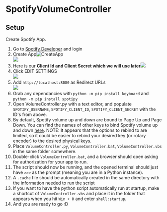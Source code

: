 # **SpotifyVolumeController**
## Setup
Create Spotify App.
1. Go to [Spotify Developer](https://developer.spotify.com/dashboard/ "Spotify Developer") and login
2. Create App![CreateApp](https://cdn.upload.systems/uploads/s38kIZMc.png "Create App")                                                   
![](https://cdn.upload.systems/uploads/yMr2p6jY.png)
4. Here is our **Client Id and Client Secret which we will use later**![](https://cdn.upload.systems/uploads/E3L1C3L7.png)
5. Click EDIT SETTINGS \
![](https://cdn.upload.systems/uploads/DKkKlLkz.png)
6. Add `http://localhost:8080` as Redirect URLs \
![](https://cdn.upload.systems/uploads/ycnQL1mU.png)
7. Grab any dependancies with `python -m pip install keyboard` and `python -m pip install spotipy`
8. Open VolumeController.py with a text editor, and populate `SPOTIFY_USERNAME`, `SPOTIFY_CLIENT_ID`, `SPOTIFY_CLIENT_SECRET` with the ID's from above.
9. By default, Spotify volume up and down are bound to Page Up and Page Down. You can find the names of other keys to bind Spotify volume up and down [here](https://github.com/boppreh/keyboard/blob/e277e3f2baf53ee1d7901cbb562f443f8f861b90/keyboard/_canonical_names.py). NOTE: It appears that the options to rebind to are limited, so it could be easier to rebind your desired key (or rotary encoder) to the desired physical keys.
10. Place `VolumeController.py`, `VolumeController.bat`, `VolumeController.vbs` in the same folder somewhere.
11. Double-click `VolumeController.bat`, and a browser should open asking for authorization for your app to run.
12. The script should now be running, and the opened terminal should just have `>>>` as the prompt (meaning you are in a Python instance).
13. A `.cache` file should be automatically created in the same directory with the information needed to run the script
14. If you want to have the python script automatically run at startup, make a shortcut of `VolumeController.vbs` and place it in the folder that appears when you hit `Win + R` and enter `shell:startup`.
15. And you are ready to go :D

